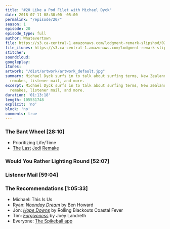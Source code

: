 ```yaml
---
title: "#20 Like a Pod Filet with Michael Dyck"
date: 2018-07-11 08:30:00 -05:00
permalink: "/episode/20/"
season: 1
episode: 20
episode_type: full
author: Whatevertown
file: https://s3.ca-central-1.amazonaws.com/lodgment-remark-slipshod/020.mp3
file_itunes: https://s3.ca-central-1.amazonaws.com/lodgment-remark-slipshod/020.m4a
stitcher: 
soundcloud: 
googleplay: 
itunes: 
artwork: "/dist/artwork/artwork_default.jpg"
summary: Michael Dyck surfs in to talk about surfing terms, New Zealand, fan-funded
  remakes, listener mail, and more.
excerpt: Michael Dyck surfs in to talk about surfing terms, New Zealand, fan-funded
  remakes, listener mail, and more.
duration: '01:13:18'
length: 105551748
explicit: 'no'
block: 'no'
comments: true
---
```


### The Bant Wheel [28:10]
- Prioritizing Life/Time
- [The](https://twitter.com/RMTheLastJedi/status/1009451938444914690) [Last](https://twitter.com/RMTheLastJedi/status/1009465546369372167) [Jedi](https://twitter.com/rianjohnson/status/1009848399858843649) [Remake](https://twitter.com/mattzollerseitz/status/1009858085274472448)

### Would You Rather Lighting Round [52:07]

### Listener Mail [59:04]

### The Recommendations [1:05:33]
- Michael: This Is Us
- Ryan: *[Noonday Dream](https://open.spotify.com/album/6astw05cTiXEc2OvyByaPs?si=ztdHMvODQsyUuLhnV1S3-g)* by Ben Howard
- Jon: *[Hope Downs](https://open.spotify.com/album/2sIj0XFYhXv3GDSIv9IXn6?si=TNTSceRRSUSD6K7-vVIwbQ)* by Rolling Blackouts Coastal Fever
- Tim: *[Forgiveness](https://open.spotify.com/album/0VGfF63wILAunkKHwJyoIc?si=9JSx_elqQiG2ItZIgGqk2w)* by Joey Landreth
- Everyone: [The Spikeball app](https://itunes.apple.com/ca/app/spikeball/id1039145367?mt=8)
